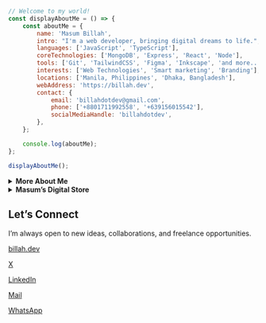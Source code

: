 ```javascript                              

// Welcome to my world!       
const displayAboutMe = () => {
    const aboutMe = {
        name: 'Masum Billah',
        intro: "I'm a web developer, bringing digital dreams to life.",
        languages: ['JavaScript', 'TypeScript'],
        coreTechnologies: ['MongoDB', 'Express', 'React', 'Node'],
        tools: ['Git', 'TailwindCSS', 'Figma', 'Inkscape', 'and more...'],
        interests: ['Web Technologies', 'Smart marketing', 'Branding'],
        locations: ['Manila, Philippines', 'Dhaka, Bangladesh'],
        webAddress: 'https://billah.dev',
        contact: {
            email: 'billahdotdev@gmail.com',
            phone: ['+8801711992558', '+639156015542'],
            socialMediaHandle: 'billahdotdev',
        },
    };

    console.log(aboutMe);
};

displayAboutMe();                                                                                                           

```                                      
     
<details> 
<summary><strong>More About Me</strong></summary>                                                    

<pre>
🙂 My Story:
I started my journey running a clothing business, where I learned to solve problems and think creatively under pressure. 
My path took an exciting turn when I discovered coding, captivated by its potential. During the pandemic, 
I combined these two passions, building digital experiences that genuinely impact people's lives. 
Every project is a new lesson, and I believe that continuous growth comes from staying curious 
and adapting at every step. If you're looking for someone who understands both code and 
commerce, I would love to help.   

👩‍💻 I Speak:
English, Bangla(Native), Taglish, and of course JavaScript!            

🎓 Credentials:
I'm a Bangladesh University of Engineering and Technology (BUET) and IAC certified full-stack web developer   
on a journey of modern web mastery at the University of Helsinki.    
</pre>
</details>      


<details>
<summary><strong>Masum’s Digital Store</strong></summary>   

     
* Built by Masum Billah: helping developers, freelancers, and creators launch faster & smarter.
  
* Ready to use templates, design assets 

<img src="https://images.unsplash.com/photo-1555066931-4365d14bab8c?q=80&w=1470&auto=format&fit=crop&ixlib=rb-4.1.0&ixid=M3wxMjA3fDB8MHxwaG90by1wYWdlfHx8fGVufDB8fHx8fA%3D%3D" style="width: 100%; border-radius: 12px; margin-bottom: 24px;">

---

## 🚀 Featured Products

<!-- Product Card 1 -->
<div style="margin-bottom: 30px; padding: 16px; border: 1px solid #ddd; border-radius: 12px; display: flex; flex-direction: row; align-items: center; gap: 16px; flex-wrap: wrap;">

  <!-- Image -->
  <img src="https://via.placeholder.com/100x100.png?text=Coming+Soon" alt="Coming Soon Landing Page" width="100" height="100" style="border-radius: 8px; object-fit: cover;">

  <!-- Info -->
  <div style="flex: 1; min-width: 250px;">
    <h3 style="margin: 0;">✨ Coming Soon Landing Page</h3>
    <p style="margin: 4px 0 8px;"><em>A modern, responsive landing page for pre-launch waitlists.</em></p>
    <p style="margin: 0;">💻 <strong>HTML, CSS</strong> &nbsp; | &nbsp; 💲 <strong>$10</strong></p>
  </div>

  <!-- CTA -->
  <a href="https://billahdotdev.gumroad.com/l/coming-soon-landing-page-template" style="text-decoration: none;">
    <img src="https://img.shields.io/badge/View%20on-Gumroad-orange?style=for-the-badge&logo=gumroad" alt="Buy on Gumroad">
  </a>
</div>

<!-- Product Card 2 -->
<div style="margin-bottom: 30px; padding: 16px; border: 1px solid #ddd; border-radius: 12px; display: flex; flex-direction: row; align-items: center; gap: 16px; flex-wrap: wrap;">

  <img src="https://via.placeholder.com/100x100.png?text=Hacker+Vibe" alt="Hacker Vibe Website" width="100" height="100" style="border-radius: 8px; object-fit: cover;">

  <div style="flex: 1; min-width: 250px;">
    <h3 style="margin: 0;">💻 Hacker-Vibe Personal Website</h3>
    <p style="margin: 4px 0 8px;"><em>A bold terminal-style personal website to stand out online.</em></p>
    <p style="margin: 0;">💻 <strong>React, Vite, Tailwind CSS</strong> &nbsp; | &nbsp; 💲 <strong>$15</strong></p>
  </div>

  <a href="https://billahdotdev.gumroad.com/l/hacker-terminal-website" style="text-decoration: none;">
    <img src="https://img.shields.io/badge/View%20on-Gumroad-teal?style=for-the-badge&logo=gumroad" alt="Buy on Gumroad">
  </a>
</div>

<!-- Product Card 3 -->
<div style="margin-bottom: 30px; padding: 16px; border: 1px solid #ddd; border-radius: 12px; display: flex; flex-direction: row; align-items: center; gap: 16px; flex-wrap: wrap;">

  <img src="https://via.placeholder.com/100x100.png?text=SVG+Icons" alt="SVG Icon Pack" width="100" height="100" style="border-radius: 8px; object-fit: cover;">

  <div style="flex: 1; min-width: 250px;">
    <h3 style="margin: 0;">🧩 Simple Line SVG Icon Pack (60+)</h3>
    <p style="margin: 4px 0 8px;"><em>Minimal, scalable SVG icons for any modern UI.</em></p>
    <p style="margin: 0;">📦 <strong>60+ Icons, SVG Format</strong> &nbsp; | &nbsp; 💲 <strong>$1</strong></p>
  </div>

  <a href="https://billahdotdev.gumroad.com/l/simple-line-svg-icons" style="text-decoration: none;">
    <img src="https://img.shields.io/badge/Get%20SVGs-Gumroad-success?style=for-the-badge&logo=svg" alt="Download Icons">
  </a>
</div>

<!-- 👇 Duplicate this entire block to add more products -->



---

## 💬 Custom Work & Services
Need something tailored for your project?  
From **custom websites** to **unique landing pages** — let’s build it together.

<a href="https://wa.me/+8801711992558?text=Hi%20Masum!%20I’m%20interested%20in%20a%20custom%20digital%20project.">
<img src="https://img.shields.io/badge/Chat%20on-WhatsApp-brightgreen?style=for-the-badge&logo=whatsapp" alt="WhatsApp Chat">
</a>

---

</details>


## Let’s Connect

I’m always open to new ideas, collaborations, and freelance opportunities.

[billah.dev](https://billah.dev) 

[X](https://twitter.com/billahdotdev)  

[LinkedIn](https://www.linkedin.com/in/billahdotdev)  

[Mail](mailto:billahdotdev@gmail.com)

[WhatsApp](https://wa.me/+8801711992558)   

 
